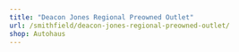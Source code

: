 ```yaml
---
title: "Deacon Jones Regional Preowned Outlet"
url: /smithfield/deacon-jones-regional-preowned-outlet/
shop: Autohaus
---
```

